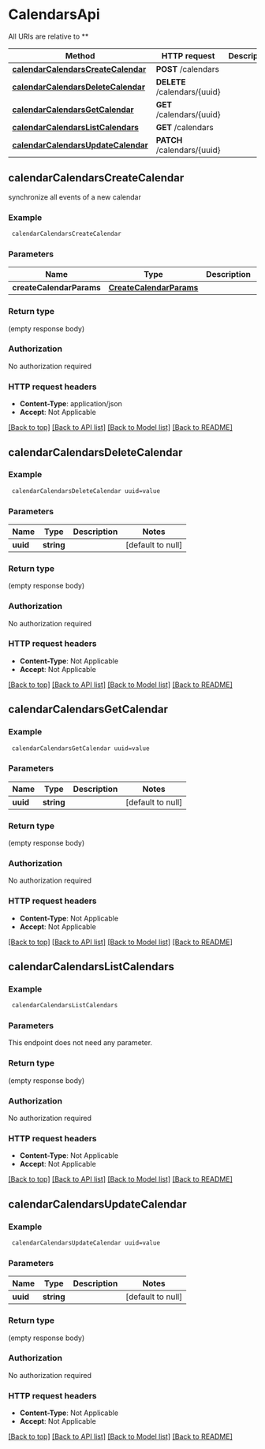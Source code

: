 # CalendarsApi

All URIs are relative to **

Method | HTTP request | Description
------------- | ------------- | -------------
[**calendarCalendarsCreateCalendar**](CalendarsApi.md#calendarCalendarsCreateCalendar) | **POST** /calendars | 
[**calendarCalendarsDeleteCalendar**](CalendarsApi.md#calendarCalendarsDeleteCalendar) | **DELETE** /calendars/{uuid} | 
[**calendarCalendarsGetCalendar**](CalendarsApi.md#calendarCalendarsGetCalendar) | **GET** /calendars/{uuid} | 
[**calendarCalendarsListCalendars**](CalendarsApi.md#calendarCalendarsListCalendars) | **GET** /calendars | 
[**calendarCalendarsUpdateCalendar**](CalendarsApi.md#calendarCalendarsUpdateCalendar) | **PATCH** /calendars/{uuid} | 



## calendarCalendarsCreateCalendar



synchronize all events of a new calendar

### Example

```bash
 calendarCalendarsCreateCalendar
```

### Parameters


Name | Type | Description  | Notes
------------- | ------------- | ------------- | -------------
 **createCalendarParams** | [**CreateCalendarParams**](CreateCalendarParams.md) |  |

### Return type

(empty response body)

### Authorization

No authorization required

### HTTP request headers

- **Content-Type**: application/json
- **Accept**: Not Applicable

[[Back to top]](#) [[Back to API list]](../README.md#documentation-for-api-endpoints) [[Back to Model list]](../README.md#documentation-for-models) [[Back to README]](../README.md)


## calendarCalendarsDeleteCalendar



### Example

```bash
 calendarCalendarsDeleteCalendar uuid=value
```

### Parameters


Name | Type | Description  | Notes
------------- | ------------- | ------------- | -------------
 **uuid** | **string** |  | [default to null]

### Return type

(empty response body)

### Authorization

No authorization required

### HTTP request headers

- **Content-Type**: Not Applicable
- **Accept**: Not Applicable

[[Back to top]](#) [[Back to API list]](../README.md#documentation-for-api-endpoints) [[Back to Model list]](../README.md#documentation-for-models) [[Back to README]](../README.md)


## calendarCalendarsGetCalendar



### Example

```bash
 calendarCalendarsGetCalendar uuid=value
```

### Parameters


Name | Type | Description  | Notes
------------- | ------------- | ------------- | -------------
 **uuid** | **string** |  | [default to null]

### Return type

(empty response body)

### Authorization

No authorization required

### HTTP request headers

- **Content-Type**: Not Applicable
- **Accept**: Not Applicable

[[Back to top]](#) [[Back to API list]](../README.md#documentation-for-api-endpoints) [[Back to Model list]](../README.md#documentation-for-models) [[Back to README]](../README.md)


## calendarCalendarsListCalendars



### Example

```bash
 calendarCalendarsListCalendars
```

### Parameters

This endpoint does not need any parameter.

### Return type

(empty response body)

### Authorization

No authorization required

### HTTP request headers

- **Content-Type**: Not Applicable
- **Accept**: Not Applicable

[[Back to top]](#) [[Back to API list]](../README.md#documentation-for-api-endpoints) [[Back to Model list]](../README.md#documentation-for-models) [[Back to README]](../README.md)


## calendarCalendarsUpdateCalendar



### Example

```bash
 calendarCalendarsUpdateCalendar uuid=value
```

### Parameters


Name | Type | Description  | Notes
------------- | ------------- | ------------- | -------------
 **uuid** | **string** |  | [default to null]

### Return type

(empty response body)

### Authorization

No authorization required

### HTTP request headers

- **Content-Type**: Not Applicable
- **Accept**: Not Applicable

[[Back to top]](#) [[Back to API list]](../README.md#documentation-for-api-endpoints) [[Back to Model list]](../README.md#documentation-for-models) [[Back to README]](../README.md)

